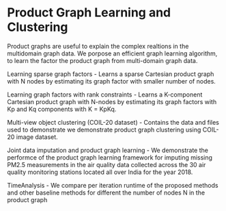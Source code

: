 # Product Graph Learning and Clustering

Product graphs are useful to explain the complex realtions in the multidomain graph data.
We porpose an efficient graph learning algorithm, to learn the factor the product graph from multi-domain graph data.


Learning sparse graph factors - Learns a sparse Cartesian product graph with N nodes by estimating its graph factor with smaller number of nodes.

Learning graph factors with rank constraints - Learns a K-component Cartesian product graph with N-nodes by estimating its graph factors with Kp and Kq components with K = KpKq.

Multi-view object clustering (COIL-20 dataset) - Contains the data and files used to demonstrate we demonstrate product graph clustering using COIL-20 image dataset. 

Joint data imputation and product graph learning - We demonstrate the performce of the product graph learning framework for imputing missing PM2.5 measurements in the air quality data collected across the 30 air quality monitoring stations located all over India for the year 2018.

TimeAnalysis - We compare per iteration runtime of the proposed methods and other baseline methods for different the number of nodes N in the product graph
